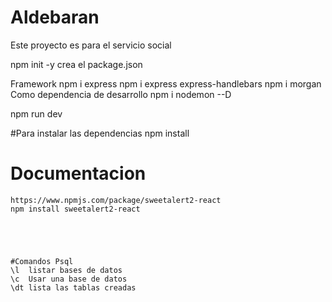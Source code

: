 # Aldebaran
Este proyecto es para el servicio social

npm init -y crea el package.json

Framework
npm i express
npm i express express-handlebars 
npm i morgan
Como dependencia de desarrollo
npm i nodemon --D


npm run dev



#Para instalar las dependencias
npm install 

# Documentacion

    https://www.npmjs.com/package/sweetalert2-react
    npm install sweetalert2-react





    #Comandos Psql
    \l  listar bases de datos
    \c  Usar una base de datos
    \dt lista las tablas creadas


